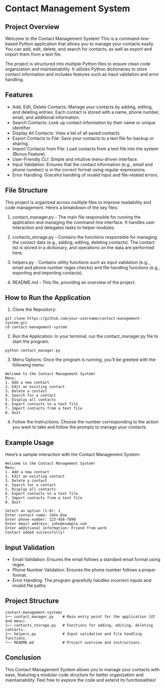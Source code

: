# Contact Management System
## Project Overview
Welcome to the Contact Management System! This is a command-line-based Python application that allows you to manage your contacts easily. You can add, edit, delete, and search for contacts, as well as export and import them from a text file.

The project is structured into multiple Python files to ensure clean code organization and maintainability. It utilizes Python dictionaries to store contact information and includes features such as input validation and error handling.

## Features
* Add, Edit, Delete Contacts: Manage your contacts by adding, editing, and deleting entries. Each contact is stored with a name, phone number, email, and additional information.
* Search Contacts: Look up contact information by their name or unique identifier.
* Display All Contacts: View a list of all saved contacts.
* Export Contacts to File: Save your contacts to a text file for backup or sharing.
* Import Contacts from File: Load contacts from a text file into the system (Bonus Feature).
* User-Friendly CLI: Simple and intuitive menu-driven interface.
* Input Validation: Ensures that the contact information (e.g., email and phone number) is in the correct format using regular expressions.
* Error Handling: Graceful handling of invalid input and file-related errors.

## File Structure
This project is organized across multiple files to improve readability and code management. Here’s a breakdown of the key files:

1. contact_manager.py - The main file responsible for running the application and managing the command-line interface. It handles user interaction and delegates tasks to helper modules.

2. contacts_storage.py - Contains the functions responsible for managing the contact data (e.g., adding, editing, deleting contacts). The contact list is stored in a dictionary, and operations on the data are performed here.

3. helpers.py - Contains utility functions such as input validation (e.g., email and phone number regex checks) and file handling functions (e.g., exporting and importing contacts).

4. README.md - This file, providing an overview of the project.

## How to Run the Application
1. Clone the Repository:

```
git clone https://github.com/your-username/contact-management-system.git
cd contact-management-system
```

2. Run the Application: In your terminal, run the contact_manager.py file to start the program:
```
python contact_manager.py
```

3. Menu Options: Once the program is running, you’ll be greeted with the following menu:
```
Welcome to the Contact Management System!
Menu:
1. Add a new contact
2. Edit an existing contact
3. Delete a contact
4. Search for a contact
5. Display all contacts
6. Export contacts to a text file
7. Import contacts from a text file
8. Quit
```
4. Follow the Instructions: Choose the number corresponding to the action you want to take and follow the prompts to manage your contacts.

## Example Usage
Here’s a sample interaction with the Contact Management System:

```
Welcome to the Contact Management System!
Menu:
1. Add a new contact
2. Edit an existing contact
3. Delete a contact
4. Search for a contact
5. Display all contacts
6. Export contacts to a text file
7. Import contacts from a text file
8. Quit

Select an option (1-8): 1
Enter contact name: John Doe
Enter phone number: 123-456-7890
Enter email address: john@example.com
Enter additional information: Friend from work
Contact added successfully!
```

## Input Validation
* Email Validation: Ensures the email follows a standard email format using regex.
* Phone Number Validation: Ensures the phone number follows a proper format.
* Error Handling: The program gracefully handles incorrect inputs and invalid file paths.

## Project Structure
```
contact-management-system/
├── contact_manager.py    # Main entry point for the application (UI and menu).
├── contacts_storage.py   # Functions for adding, editing, deleting contacts.
├── helpers.py            # Input validation and file handling functions.
└── README.md             # Project overview and instructions.
```

## Conclusion
This Contact Management System allows you to manage your contacts with ease, featuring a modular code structure for better organization and maintainability. Feel free to explore the code and extend its functionalities!
